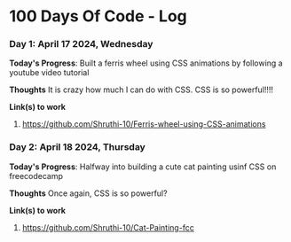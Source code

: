 # 100 Days Of Code - Log

### Day 1: April 17 2024, Wednesday

**Today's Progress**: Built a ferris wheel using CSS animations by following a youtube video tutorial 

**Thoughts** It is crazy how much I can do with CSS. CSS is so powerful!!!!

**Link(s) to work**
1. https://github.com/Shruthi-10/Ferris-wheel-using-CSS-animations


### Day 2: April 18 2024, Thursday

**Today's Progress**: Halfway into building a cute cat painting usinf CSS on freecodecamp

**Thoughts** Once again, CSS is so powerful?

**Link(s) to work**
1. https://github.com/Shruthi-10/Cat-Painting-fcc




